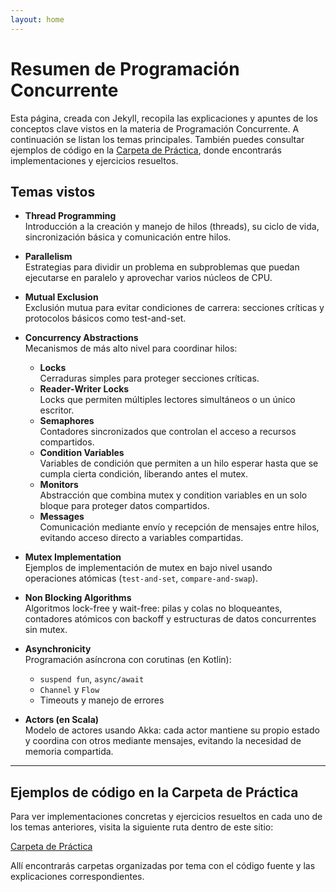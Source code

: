 ```yaml
---
layout: home
---
```


# Resumen de Programación Concurrente

Esta página, creada con Jekyll, recopila las explicaciones y apuntes de los conceptos clave vistos en la materia de Programación Concurrente. A continuación se listan los temas principales. También puedes consultar ejemplos de código en la [Carpeta de Práctica](https://github.com/FranCalveyra/conc-summary/tree/main/content/Pr%C3%A1ctica), donde encontrarás implementaciones y ejercicios resueltos.

## Temas vistos

- **Thread Programming**  
  Introducción a la creación y manejo de hilos (threads), su ciclo de vida, sincronización básica y comunicación entre hilos.

- **Parallelism**  
  Estrategias para dividir un problema en subproblemas que puedan ejecutarse en paralelo y aprovechar varios núcleos de CPU.

- **Mutual Exclusion**  
  Exclusión mutua para evitar condiciones de carrera: secciones críticas y protocolos básicos como test-and-set.

- **Concurrency Abstractions**  
  Mecanismos de más alto nivel para coordinar hilos:  
  - **Locks**  
    Cerraduras simples para proteger secciones críticas.  
  - **Reader‐Writer Locks**  
    Locks que permiten múltiples lectores simultáneos o un único escritor.  
  - **Semaphores**  
    Contadores sincronizados que controlan el acceso a recursos compartidos.  
  - **Condition Variables**  
    Variables de condición que permiten a un hilo esperar hasta que se cumpla cierta condición, liberando antes el mutex.  
  - **Monitors**  
    Abstracción que combina mutex y condition variables en un solo bloque para proteger datos compartidos.  
  - **Messages**  
    Comunicación mediante envío y recepción de mensajes entre hilos, evitando acceso directo a variables compartidas.

- **Mutex Implementation**  
  Ejemplos de implementación de mutex en bajo nivel usando operaciones atómicas (`test-and-set`, `compare-and-swap`).

- **Non Blocking Algorithms**  
  Algoritmos lock-free y wait-free: pilas y colas no bloqueantes, contadores atómicos con backoff y estructuras de datos concurrentes sin mutex.

- **Asynchronicity**  
  Programación asíncrona con corutinas (en Kotlin):  
  - `suspend fun`, `async/await`  
  - `Channel` y `Flow`  
  - Timeouts y manejo de errores

- **Actors (en Scala)**  
  Modelo de actores usando Akka: cada actor mantiene su propio estado y coordina con otros mediante mensajes, evitando la necesidad de memoria compartida.

---

## Ejemplos de código en la Carpeta de Práctica

Para ver implementaciones concretas y ejercicios resueltos en cada uno de los temas anteriores, visita la siguiente ruta dentro de este sitio:

[Carpeta de Práctica](https://github.com/FranCalveyra/conc-summary/tree/main/content/Pr%C3%A1ctica)

Allí encontrarás carpetas organizadas por tema con el código fuente y las explicaciones correspondientes.
